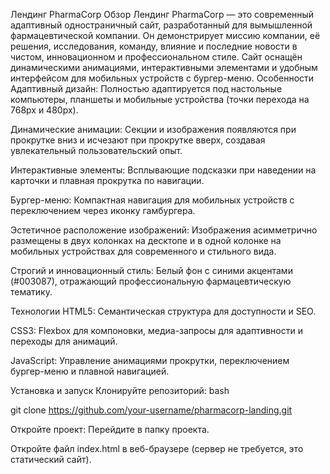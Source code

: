 Лендинг PharmaCorp
Обзор
Лендинг PharmaCorp — это современный адаптивный одностраничный сайт, разработанный для вымышленной фармацевтической компании. Он демонстрирует миссию компании, её решения, исследования, команду, влияние и последние новости в чистом, инновационном и профессиональном стиле. Сайт оснащён динамическими анимациями, интерактивными элементами и удобным интерфейсом для мобильных устройств с бургер-меню.
Особенности
Адаптивный дизайн: Полностью адаптируется под настольные компьютеры, планшеты и мобильные устройства (точки перехода на 768px и 480px).

Динамические анимации: Секции и изображения появляются при прокрутке вниз и исчезают при прокрутке вверх, создавая увлекательный пользовательский опыт.

Интерактивные элементы: Всплывающие подсказки при наведении на карточки и плавная прокрутка по навигации.

Бургер-меню: Компактная навигация для мобильных устройств с переключением через иконку гамбургера.

Эстетичное расположение изображений: Изображения асимметрично размещены в двух колонках на десктопе и в одной колонке на мобильных устройствах для современного и стильного вида.

Строгий и инновационный стиль: Белый фон с синими акцентами (#003087), отражающий профессиональную фармацевтическую тематику.

Технологии
HTML5: Семантическая структура для доступности и SEO.

CSS3: Flexbox для компоновки, медиа-запросы для адаптивности и переходы для анимаций.

JavaScript: Управление анимациями прокрутки, переключением бургер-меню и плавной навигацией.

Установка и запуск
Клонируйте репозиторий:
bash

git clone https://github.com/your-username/pharmacorp-landing.git

Откройте проект:
Перейдите в папку проекта.

Откройте файл index.html в веб-браузере (сервер не требуется, это статический сайт).

